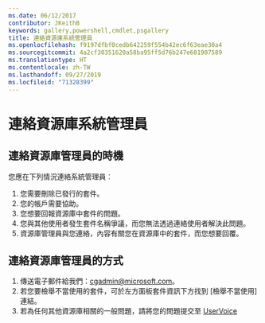 ```yaml
---
ms.date: 06/12/2017
contributor: JKeithB
keywords: gallery,powershell,cmdlet,psgallery
title: 連絡資源庫系統管理員
ms.openlocfilehash: f9197dfbf0cedb642259f554b42ec6f63eae30a4
ms.sourcegitcommit: 4a2cf30351620a58ba95ff5d76b247e601907589
ms.translationtype: HT
ms.contentlocale: zh-TW
ms.lasthandoff: 09/27/2019
ms.locfileid: "71328399"
---
```

# <a name="contact-gallery-administrators"></a>連絡資源庫系統管理員

## <a name="when-to-contact-gallery-administrators"></a>連絡資源庫管理員的時機

您應在下列情況連絡系統管理員︰

1. 您需要刪除已發行的套件。
2. 您的帳戶需要協助。
3. 您想要回報資源庫中套件的問題。
4. 您與其他使用者發生套件名稱爭議，而您無法透過連絡使用者解決此問題。
5. 資源庫管理員與您連絡，內容有關您在資源庫中的套件，而您想要回覆。

## <a name="how-to-contact-gallery-administrators"></a>連絡資源庫管理員的方式

1. 傳送電子郵件給我們：cgadmin@microsoft.com。
2. 若您要檢舉不當使用的套件，可於左方面板套件資訊下方找到 [檢舉不當使用] 連結。
3. 若為任何其他資源庫相關的一般問題，請將您的問題提交至 [UserVoice](http://windowsserver.uservoice.com/forums/301869-powershell)
